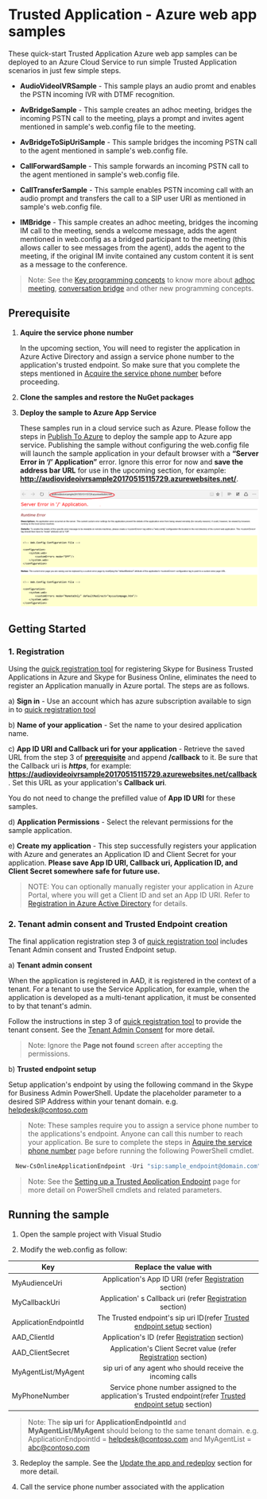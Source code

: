 # Trusted Application - Azure web app samples

These quick-start Trusted Application Azure web app samples can be  deployed to an Azure Cloud Service to run simple Trusted Application scenarios in just few simple steps. 

- **AudioVideoIVRSample** - This sample plays an audio promt and enables the PSTN incoming IVR with DTMF recognition.

- **AvBridgeSample** - This sample creates an adhoc meeting, bridges the incoming PSTN call to the meeting, plays a prompt and invites agent mentioned in sample's web.config file to the meeting.

- **AvBridgeToSipUriSample** -  This sample bridges the incoming PSTN call to the agent mentioned in sample's web.config file.

- **CallForwardSample** -  This sample forwards an incoming PSTN call to the agent mentioned in sample's web.config file.

- **CallTransferSample** - This sample enables PSTN incoming call with an audio prompt and transfers the call to a SIP user URI as mentioned in sample's web.config file.

- **IMBridge** - This sample creates an adhoc meeting, bridges the incoming IM call to the meeting, sends a welcome message, adds the agent mentioned in web.config as a bridged participant to the meeting (this allows caller to see messages from the agent), adds the agent to the meeting, if the original IM invite contained any custom content it is sent as a message to the conference.

>Note: See the [Key programming concepts](https://msdn.microsoft.com/en-us/skype/trusted-application-api/docs/newconcepts) to know more about [adhoc meeting](https://msdn.microsoft.com/en-us/skype/trusted-application-api/docs/newconcepts#adhoc-meeting), [conversation bridge](https://msdn.microsoft.com/en-us/skype/trusted-application-api/docs/newconcepts#conversation-bridge) and other new programming concepts. 

<a name="prerequisite"></a>
## Prerequisite 

1. **Aquire the service phone number**
   
    In the upcoming section, You will need to register the application in Azure Active Directory and assign a service phone number to the application's trusted endpoint. So make sure that you complete the steps mentioned in [Acquire the service phone number](../../docs/AquireServiceNumber.md)  before proceeding.

2. **Clone the samples and restore the NuGet packages**
3. **Deploy the sample to Azure App Service** 

    These samples run in a cloud service such as Azure. Please follow the steps in [Publish To Azure](https://docs.microsoft.com/en-us/azure/app-service-web/app-service-web-get-started-dotnet#publish-to-azure) to deploy the sample app to Azure app service. Publishing the sample without configuring the web.config file will launch the sample application in your default browser with a **“Server Error in ‘/’ Application”** error. Ignore this error for now and  **save the address bar URL** for use in the upcoming section, for example: **http://audiovideoivrsample20170515115729.azurewebsites.net/**.

      ![alt text](../../docs/images/AzureWebAppPic1.png "image")

## Getting Started
<a name="Registration"></a>
### 1. Registration

Using the [quick registration tool](https://aka.ms/skypeappregistration) for registering Skype for Business Trusted Applications in Azure and Skype for Business Online, eliminates the need to register an Application manually in Azure portal. The steps are as follows.

a) **Sign in** - Use an account which has azure subscription available to sign in to [quick registration tool](https://aka.ms/skypeappregistration)

b) **Name of your application** - Set the name to  your desired application name.

c) **App ID URI and Callback uri for your application** - Retrieve the saved URL from the step 3 of **[prerequisite](#prerequisite)** and append **/callback** to it. Be sure that the Callback uri is **_https_**, for example: **https://audiovideoivrsample20170515115729.azurewebsites.net/callback**. Set this URL as your application's **Callback uri**.

 You do not need to change the prefilled value of **App ID URI** for these samples. 

d) **Application Permissions** - Select the relevant permissions for the sample application.

e) **Create my application** - This step successfully registers your application with Azure and generates an Application ID and Client Secret for your application. **Please save  App ID URI, Callback uri, Application ID, and Client Secret somewhere safe for future use.**

>NOTE: You can optionally manually register your application in Azure Portal, where you will get a Client ID and set an App ID URI. Refer to [Registration in Azure Active Directory](https://github.com/OfficeDev/skype-docs/blob/master/Skype/Trusted-Application-API/docs/RegistrationInAzureActiveDirectory.md) for details.

<a name="Provisioning"></a>
### 2.  Tenant admin consent and Trusted Endpoint creation

The final application registration step 3 of [quick registration tool](https://aka.ms/skypeappregistration)   includes Tenant Admin consent and Trusted Endpoint setup.

a) **Tenant admin consent**

When the application is registered in AAD, it is registered in the context of a tenant.  For a tenant to use the Service Application, for example, when the application is developed as a multi-tenant application, it must be consented to by that tenant's admin. 
   
Follow the instructions in step 3 of [quick registration tool](https://aka.ms/skypeappregistration) to provide the tenant consent. See the [Tenant Admin Consent](https://github.com/OfficeDev/skype-docs/blob/master/Skype/Trusted-Application-API/docs/TenantAdminConsent.md) for more detail.

 >Note: Ignore the **Page not found** screen after accepting the permissions.
    
b) **Trusted endpoint setup**
      
Setup application's endpoint by using the following command in the Skype for Business Admin PowerShell. Update the placeholder parameter to a desired SIP Address within your tenant domain. e.g. helpdesk@contoso.com 
    
>Note: These samples require you to assign a service phone number to the applications's endpoint. Anyone can call this number to reach  your application. Be sure to complete the steps in [Aquire the service phone number](../../docs/AquireServiceNumber.md) page before running the following PowerShell cmdlet. 
    
```PowerShell
  New-CsOnlineApplicationEndpoint -Uri "sip:sample_endpoint@domain.com" -ApplicationId "Your_Application_ID" -Name "avbridgesample" -PhoneNumber Your_Service_Number
```
    
>Note: See the [Setting up a Trusted Application Endpoint](../../docs/TrustedApplicationEndpoint.md) page for more detail on PowerShell cmdlets and related parameters. 

## Running the sample

1. Open the sample project with Visual Studio

2. Modify the web.config as follow:
    
    
| Key  |  Replace the value with  |
| ------------- |:-------------:|
| MyAudienceUri   |Application's App ID URI (refer [Registration](#Registration) section)| 
|MyCallbackUri |Application' s Callback uri (refer [Registration](#Registration) section)|
| ApplicationEndpointId |The Trusted endpoint's sip uri ID(refer [Trusted endpoint setup](#Provisioning) section)|
| AAD_ClientId |Application's ID (refer [Registration](#Registration) section)|
| AAD_ClientSecret |Application's Client Secret value (refer [Registration](#Registration) section)|
|MyAgentList/MyAgent|sip uri of any agent who should receive the incoming calls|
|MyPhoneNumber|Service phone number assigned to the application's Trusted endpoint(refer [Trusted endpoint setup](#Provisioning) section) |

>Note: The **sip uri** for **ApplicationEndpointId** and **MyAgentList/MyAgent** should belong to the same tenant domain. e.g. ApplicationEndpointId = helpdesk@contoso.com and MyAgentList = abc@contoso.com  

3. Redeploy the sample. See the [Update the app and redeploy](https://docs.microsoft.com/en-us/azure/app-service-web/app-service-web-get-started-dotnet#update-the-app-and-redeploy) section for more detail.

4. Call the service phone number associated with the application 
